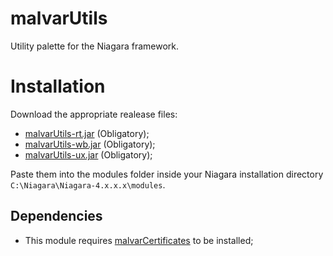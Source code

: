 # malvarUtils

Utility palette for the Niagara framework.

# Installation

Download the appropriate realease files:
- [malvarUtils-rt.jar](https://github.com/MalvarControls/malvarUtils/releases) (Obligatory);
- [malvarUtils-wb.jar](https://github.com/MalvarControls/malvarUtils/releases) (Obligatory);
- [malvarUtils-ux.jar](https://github.com/MalvarControls/malvarUtils/releases) (Obligatory);

Paste them into the modules folder inside your Niagara installation directory ```C:\Niagara\Niagara-4.x.x.x\modules```.

## Dependencies
- This module requires [malvarCertificates](https://github.com/MalvarControls/malvarCertificates) to be installed;
